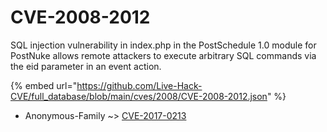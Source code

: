 # CVE-2008-2012

SQL injection vulnerability in index.php in the PostSchedule 1.0 module for PostNuke allows remote attackers to execute arbitrary SQL commands via the eid parameter in an event action.

{% embed url="https://github.com/Live-Hack-CVE/full_database/blob/main/cves/2008/CVE-2008-2012.json" %}


* Anonymous-Family ~> [CVE-2017-0213](https://zeste.alice-snow.ru/2008/database/cve-2008-2012/cve-2017-0213-anonymous-family)